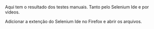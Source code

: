 Aqui tem o resultado dos testes manuais.
Tanto pelo Selenium Ide e por videos.


Adicionar a extenção do Selenium Ide no Firefox e abrir os arquivos.